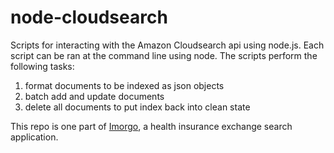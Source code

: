 node-cloudsearch
===========

Scripts for interacting with the Amazon Cloudsearch api using node.js. Each script can be ran at the command line using node. The scripts perform the following tasks:

1. format documents to be indexed as json objects
2. batch add and update documents
3. delete all documents to put index back into clean state

This repo is one part of [Imorgo](https://github.com/scottrice10/imorgo), a health insurance exchange search application.
